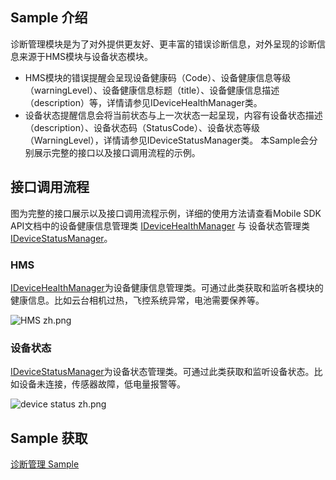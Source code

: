 ## Sample 介绍
诊断管理模块是为了对外提供更友好、更丰富的错误诊断信息，对外呈现的诊断信息来源于HMS模块与设备状态模块。
* HMS模块的错误提醒会呈现设备健康码（Code）、设备健康信息等级（warningLevel）、设备健康信息标题（title）、设备健康信息描述（description）等，详情请参见IDeviceHealthManager类。
* 设备状态提醒信息会将当前状态与上一次状态一起呈现，内容有设备状态描述（description）、设备状态码（StatusCode）、设备状态等级（WarningLevel），详情请参见IDeviceStatusManager类。
本Sample会分别展示完整的接口以及接口调用流程的示例。


## 接口调用流程
图为完整的接口展示以及接口调用流程示例，详细的使用方法请查看Mobile SDK API文档中的设备健康信息管理类 [IDeviceHealthManager](https://developer.dji.com/cn/api-reference-v5/android-api/Components/IDeviceHealthManager/IDeviceHealthManager.html) 与 设备状态管理类 [IDeviceStatusManager](https://developer.dji.com/cn/api-reference-v5/android-api/Components/IDeviceStatusManager/IDeviceStatusManager.html)。

### HMS
[IDeviceHealthManager](https://developer.dji.com/cn/api-reference-v5/android-api/Components/IDeviceHealthManager/IDeviceHealthManager.html)为设备健康信息管理类。可通过此类获取和监听各模块的健康信息。比如云台相机过热，飞控系统异常，电池需要保养等。

![HMS zh.png](https://terra-1-g.djicdn.com/84f990b0bbd145e6a3930de0c55d3b2b/admin/doc/f988ca63-9f12-4d65-92f0-d825b0a08605.png)

### 设备状态
[IDeviceStatusManager](https://developer.dji.com/cn/api-reference-v5/android-api/Components/IDeviceStatusManager/IDeviceStatusManager.html)为设备状态管理类。可通过此类获取和监听设备状态。比如设备未连接，传感器故障，低电量报警等。

![device status zh.png](https://terra-1-g.djicdn.com/84f990b0bbd145e6a3930de0c55d3b2b/admin/doc/51e65b99-5997-4cbb-b621-da01a965f14f.png)


## Sample 获取

[诊断管理 Sample](https://github.com/dji-sdk/Mobile-SDK-Android-V5/blob/dev-sdk-main/SampleCode-V5/android-sdk-v5-sample/src/main/java/dji/sampleV5/aircraft/pages/DiagnosticFragment.kt)
